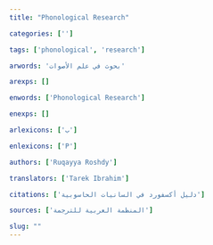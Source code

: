 ```yaml
---
title: "Phonological Research"

categories: ['']

tags: ['phonological', 'research']

arwords: 'بحوث في علم اﻷصوات'

arexps: []

enwords: ['Phonological Research']

enexps: []

arlexicons: ['ب']

enlexicons: ['P']

authors: ['Ruqayya Roshdy']

translators: ['Tarek Ibrahim']

citations: ['دليل أكسفورد في السانيات الحاسوبية']

sources: ['المنظمة العربية للترجمة']

slug: ""
---
```

